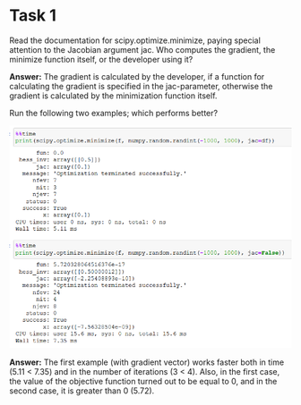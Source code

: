# Task 1

Read the documentation for scipy.optimize.minimize, paying special attention to the Jacobian argument jac. Who computes the gradient, the minimize function itself, or the developer using it?


**Answer:** The gradient is calculated by the developer, if a function for calculating the gradient is specified in the jac-parameter, otherwise the gradient is calculated by the minimization function itself.

Run the following two examples; which performs better?

![Task 1](/SVM/task_1.PNG)

**Answer:** The first example (with gradient vector) works faster both in time (5.11 < 7.35) and in the number of iterations (3 < 4). Also, in the first case, the value of the objective function turned out to be equal to 0, and in the second case, it is greater than 0 (5.72).
